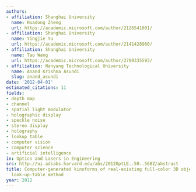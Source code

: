 ```yaml
---
authors:
- affiliation: Shanghai University
  name: Huadong Zheng
  url: https://academic.microsoft.com/author/2126541001/
- affiliation: Shanghai University
  name: Yingjie Yu
  url: https://academic.microsoft.com/author/2141428960/
- affiliation: Shanghai University
  name: Tao Wang
  url: https://academic.microsoft.com/author/2700335593/
- affiliation: Nanyang Technological University
  name: Anand Krishna Asundi
  slug: anand_asundi
date: '2012-04-01'
estimated_citations: 11
fields:
- depth map
- channel
- spatial light modulator
- holographic display
- speckle noise
- stereo display
- holography
- lookup table
- computer vision
- computer science
- artificial intelligence
in: Optics and Lasers in Engineering
src: http://ui.adsabs.harvard.edu/abs/2012OptLE..50..568Z/abstract
title: Computer-generated kinoforms of real-existing full-color 3D objects using pure-phase
  look-up-table method
year: 2012
---
```

